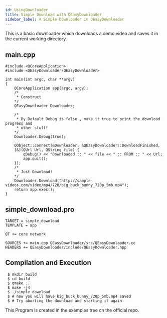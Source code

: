 ```yaml
---
id: UsingDownloader
title: Simple Download with QEasyDownloader
sidebar_label: A Simple Downloader in QEasyDownloader
---
```


This is a basic downloader which downloads a demo video and saves it in the current working directory.

## main.cpp

```
#include <QCoreApplication>
#include <QEasyDownloader/QEasyDownloader>

int main(int argc, char **argv)
{
    QCoreApplication app(argc, argv);
    /*
     * Construct
    */
    QEasyDownloader Downloader;

    /*
     * By Default Debug is false , make it true to print the download progress and
     * other stuff!
    */
    Downloader.Debug(true);

    QObject::connect(&Downloader, &QEasyDownloader::DownloadFinished,
    [&](QUrl Url, QString file) {
        qDebug() << "Downloaded :: " << file << " :: FROM :: " << Url;
        app.quit();
    });
    /*
     * Just Download!
    */
    Downloader.Download("http://sample-videos.com/video/mp4/720/big_buck_bunny_720p_5mb.mp4");
    return app.exec();
}
```

## simple_download.pro

```
TARGET = simple_download
TEMPLATE = app

QT += core network

SOURCES += main.cpp QEasyDownloader/src/QEasyDownloader.cc
HEADERS += QEasyDownloader/include/QEasyDownloader.hpp
```

## Compilation and Execution

```
 $ mkdir build
 $ cd build
 $ qmake ..
 $ make -j4
 $ ./simple_download
 $ # now you will have big_buck_bunny_720p_5mb.mp4 saved
 $ # Try aborting the download and starting it again
```

This Program is created in the examples tree on the official repo.

